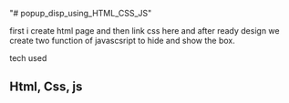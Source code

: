 "# popup_disp_using_HTML_CSS_JS" 

first i create html page
and then link css here
and after ready design we create two function of javascsript to hide and show the box.

tech used <h2>Html, Css, js</h2>
